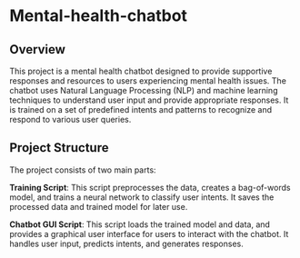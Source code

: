 # Mental-health-chatbot

## Overview

This project is a mental health chatbot designed to provide supportive responses and resources to users experiencing mental health issues. The chatbot uses Natural Language Processing (NLP) and machine learning techniques to understand user input and provide appropriate responses. It is trained on a set of predefined intents and patterns to recognize and respond to various user queries.

## Project Structure

The project consists of two main parts:

**Training Script**: This script preprocesses the data, creates a bag-of-words model, and trains a neural network to classify user intents. It saves the processed data and trained model for later use.

**Chatbot GUI Script**: This script loads the trained model and data, and provides a graphical user interface for users to interact with the chatbot. It handles user input, predicts intents, and generates responses.
